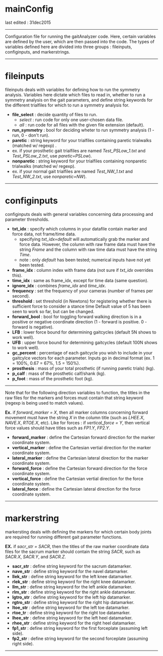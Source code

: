 # mainConfig

last edited : 31dec2015

---

Configuration file for running the gaitAnalyzer code. Here, certain variables are defined by the user, which are then passed into the code. The types of variables defined here are divided into three groups : fileinputs, configinputs, and markerstrings.

---
# fileinputs
fileinputs deals with variables for defining how to run the symmetry analysis. Variables here dictate which files to read in, whether to run a symmetry analysis on the gait parameters, and define string keywords for the different trialfiles for which to run a symmetry analysis for.
 - **file_select** : decide quantity of files to run.
   - *select* :  run code for only one user-chosen data file.
   - *all* : run code for all files with the given file extension (default).
 -  **run_symmetry** : bool for deciding wheter to run symmetry analysis (1 - run, 0 - don't run).
 -  **paretic** : string keyword for your trialfiles containing paretic trialwalks (matched w/ regexp) .
   - ex. if your prosthetic gait trialfiles are named *Test_PSLow_1.txt* and *Test_PSLow_2.txt*, use *paretic=PSLow*).
 -  **nonparetic** : string keyword for your trialfiles containing nonparetic trialwalks (matched w/ regexp).
   - ex. if your normal gait trialfiles are named *Test_NW_1.txt* and *Test_NW_2.txt*, use *nonparetic=NW*).

--- 

# configinputs
configinputs deals with general variables concerning data processing and parameter thresholds.
 - **txt_idx** : specify which columns in your datafile contain marker and force data, not frame/time data.
   - specifying *txt_idx=default* will automatically grab the marker and force data. However, the column with raw frame data must have the string *Frame* and the column with raw time data must have the string *Time*.
   - note : only *default* has been tested; numerical inputs have not yet been tested.
 - **frame_idx** : column index with frame data (not sure if *txt_idx* overrides this).
 - **time_idx** : same as frame_idx, except for time data (same question).
 - **ignore_idx** : combines *frame_idx* and *time_idx*.
 - **frequency** : set the frequency of your cameras (number of frames per second).
 - **threshold** : set threshold (in Newtons) for registering whether there is sufficient force to consider a stance time Default value of 5 has been seen to work so far, but can be changed.
 - **forward_bool** : bool for toggling forward walking direction is in a positive or negative coordinate direction (1 - forward is positive. 0 - forward is negative).
 - **LFB** : lower force bound for determining gaitcycles (default 5N shows to work well).
 - **UFB** : upper force bound for determining gaitcycles (default 100N shows to work well).
 - **gc_percent** : percentage of each gaitcycle you wish to include in your gaitcylce vectors for each parameter. Inputs go in decimal format (ex. 1 = 100%, 0.67 = 67%, 1.5 = 150%).
 - **prosthesis** : mass of your total prosthetic (if running paretic trials) (kg).
 - **p_calf** : mass of the prosthetic calf/shank (kg).
 - **p_foot** : mass of the prosthetic foot (kg).

---
Note that for the following direction variables to function, the titles in the raw files for the markers and forces must contain that string keyword (regexp is being used to match values).

 **Ex.** if *forward_marker = X*, then all marker columns concerning forward movement must have the string *X* in the column     title (such as *LHEE.X*, *NAVE.X*, *RTOE.X*, etc). Like for forces : if *vertical_force = Y*, then vertical force values       should have titles such as *FP1.Y*, *FP2.Y*.
 
 -  **forward_marker** : define the Cartesian forward direction for the marker coordinate system.
 -  **vertical_marker** : define the Cartesian vertial direction for the marker coordinate system.
 -  **lateral_marker** : define the Cartesian lateral direction for the marker coordinate system.
 -  **forward_force** : define the Cartesian forward direction for the force coordinate system.
 -  **vertical_force** : define the Cartesian vertial direction for the force coordinate system.
 -  **lateral_force** : define the Cartesian lateral direction for the force coordinate system.

---

# markerstring

markersting deals with defining the markers for which certain body joints are required for running different gait parameter  functions.

 **EX.** if *sacr_str = SACR*, then the titles of the raw marker coordinate data files for the sacrum marker should contain the string *SACR*, such as *SACR.X*, *SACR.Y*, and *SACR.Z*.
 
 - **sacr_str** : define string keyword for the sacrum datamarker.
 - **nave_str** : define string keyword for the navel datamarker.
 - **llek_str** : define string keyword for the left knee datamarker.
 - **rlek_str** : define string keyword for the right knee datamarker.
 - **llm_str** : define string keyword for the left ankle datamarker.
 - **rlm_str** : define string keyword for the right ankle datamarker.
 - **lgtro_str** : define string keyword for the left hip datamarker.
 - **rgtro_str** : define string keyword for the right hip datamarker.
 - **ltoe_str** : define string keyword for the left toe datamarker.
 - **rtoe_tr** : define string keyword for the right toe datamarker.
 - **lhee_str** : define string keyword for the left heel datamarker.
 - **rhee_str** : define string keyword for the right heel datamarker.
 - **fp1_str** : define string keyword for the first forceplate (assuming left side).
 - **fp2_str** : define string keyword for the second forceplate (assuming right side).

---
